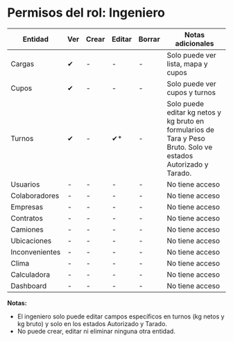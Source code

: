 # Permisos del rol: Ingeniero

| Entidad      | Ver | Crear | Editar | Borrar | Notas adicionales                  |
|--------------|-----|-------|--------|--------|------------------------------------|
| Cargas       | ✔   | -     | -      | -      | Solo puede ver lista, mapa y cupos |
| Cupos        | ✔   | -     | -      | -      | Solo puede ver cupos y turnos      |
| Turnos       | ✔   | -     | ✔*     | -      | Solo puede editar kg netos y kg bruto en formularios de Tara y Peso Bruto. Solo ve estados Autorizado y Tarado. |
| Usuarios     | -   | -     | -      | -      | No tiene acceso                    |
| Colaboradores| -   | -     | -      | -      | No tiene acceso                    |
| Empresas     | -   | -     | -      | -      | No tiene acceso                    |
| Contratos    | -   | -     | -      | -      | No tiene acceso                    |
| Camiones     | -   | -     | -      | -      | No tiene acceso                    |
| Ubicaciones  | -   | -     | -      | -      | No tiene acceso                    |
| Inconvenientes| -  | -     | -      | -      | No tiene acceso                    |
| Clima        | -   | -     | -      | -      | No tiene acceso                    |
| Calculadora  | -   | -     | -      | -      | No tiene acceso                    |
| Dashboard    | -   | -     | -      | -      | No tiene acceso                    |

**Notas:**
- El ingeniero solo puede editar campos específicos en turnos (kg netos y kg bruto) y solo en los estados Autorizado y Tarado.
- No puede crear, editar ni eliminar ninguna otra entidad.
